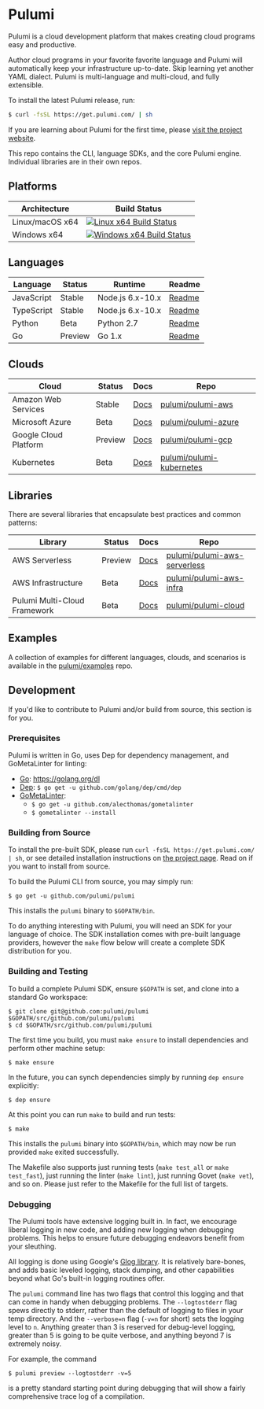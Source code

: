 # Pulumi

Pulumi is a cloud development platform that makes creating cloud programs easy and productive.

Author cloud programs in your favorite favorite language and Pulumi will automatically keep your infrastructure
up-to-date.  Skip learning yet another YAML dialect.  Pulumi is multi-language and multi-cloud, and fully extensible.

To install the latest Pulumi release, run:

```bash
$ curl -fsSL https://get.pulumi.com/ | sh
```

If you are learning about Pulumi for the first time, please [visit the project website](https://pulumi.io/).

This repo contains the CLI, language SDKs, and the core Pulumi engine.  Individual libraries are in their own repos.

## Platforms

| Architecture | Build Status |
| ------------ | ------------ |
| Linux/macOS x64    | [![Linux x64 Build Status](https://travis-ci.com/pulumi/pulumi.svg?token=cTUUEgrxaTEGyecqJpDn&branch=master)](https://travis-ci.com/pulumi/pulumi)  |
| Windows x64  | [![Windows x64 Build Status](https://ci.appveyor.com/api/projects/status/uqrduw6qnoss7g4i?svg=true&branch=master)](https://ci.appveyor.com/project/pulumi/pulumi) |

## Languages

| Language | Status | Runtime | Readme |
| -------- | ------ | ------- | -------- |
| JavaScript | Stable | Node.js 6.x-10.x | [Readme](./sdk/nodejs) |
| TypeScript | Stable | Node.js 6.x-10.x | [Readme](./sdk/nodejs) |
| Python | Beta | Python 2.7 | [Readme](./sdk/python) |
| Go | Preview | Go 1.x | [Readme](./sdk/go) |

## Clouds

| Cloud | Status | Docs | Repo |
| ----- | ------ | ---- | ---- |
| Amazon Web Services | Stable | [Docs](https://pulumi.io/reference/pkg/nodejs/@pulumi/aws/) | [pulumi/pulumi-aws](https://github.com/pulumi/pulumi-aws) |
| Microsoft Azure | Beta | [Docs](https://pulumi.io/reference/pkg/nodejs/@pulumi/azure/) | [pulumi/pulumi-azure](https://github.com/pulumi/pulumi-azure) |
| Google Cloud Platform | Preview | [Docs](https://pulumi.io/reference/pkg/nodejs/@pulumi/gcp/) | [pulumi/pulumi-gcp](https://github.com/pulumi/pulumi-gcp) |
| Kubernetes | Beta | [Docs](https://pulumi.io/reference/pkg/nodejs/@pulumi/kubernetes/) | [pulumi/pulumi-kubernetes](https://github.com/pulumi/pulumi-kubernetes) |

## Libraries

There are several libraries that encapsulate best practices and common patterns:

| Library | Status | Docs | Repo |
| ------- | ------ | ---- | ---- |
| AWS Serverless | Preview | [Docs](https://pulumi.io/reference/pkg/nodejs/@pulumi/aws-serverless/) | [pulumi/pulumi-aws-serverless](https://github.com/pulumi/pulumi-aws-serverless) |
| AWS Infrastructure | Beta | [Docs](https://pulumi.io/reference/pkg/nodejs/@pulumi/aws-infra/) | [pulumi/pulumi-aws-infra](https://github.com/pulumi/pulumi-aws-infra) |
| Pulumi Multi-Cloud Framework | Beta | [Docs](https://pulumi.io/reference/pkg/nodejs/@pulumi/cloud/) | [pulumi/pulumi-cloud](https://github.com/pulumi/pulumi-cloud) |

## Examples

A collection of examples for different languages, clouds, and scenarios is available in the
[pulumi/examples](https://github.com/pulumi/examples) repo.

## Development

If you'd like to contribute to Pulumi and/or build from source, this section is for you.

### Prerequisites

Pulumi is written in Go, uses Dep for dependency management, and GoMetaLinter for linting:

* [Go](https://golang.org/doc/install): https://golang.org/dl
* [Dep](https://github.com/golang/dep): `$ go get -u github.com/golang/dep/cmd/dep`
* [GoMetaLinter](https://github.com/alecthomas/gometalinter):
    - `$ go get -u github.com/alecthomas/gometalinter`
    - `$ gometalinter --install`

### Building from Source

To install the pre-built SDK, please run `curl -fsSL https://get.pulumi.com/ | sh`, or see detailed installation
instructions on [the project page](https://pulumi.io/).  Read on if you want to install from source.

To build the Pulumi CLI from source, you may simply run:

    $ go get -u github.com/pulumi/pulumi

This installs the `pulumi` binary to `$GOPATH/bin`.

To do anything interesting with Pulumi, you will need an SDK for your language of choice.  The SDK installation comes
with pre-built language providers, however the `make` flow below will create a complete SDK distribution for you.

### Building and Testing

To build a complete Pulumi SDK, ensure `$GOPATH` is set, and clone into a standard Go workspace:

    $ git clone git@github.com:pulumi/pulumi $GOPATH/src/github.com/pulumi/pulumi
    $ cd $GOPATH/src/github.com/pulumi/pulumi

The first time you build, you must `make ensure` to install dependencies and perform other machine setup:

    $ make ensure

In the future, you can synch dependencies simply by running `dep ensure` explicitly:

    $ dep ensure

At this point you can run `make` to build and run tests:

    $ make

This installs the `pulumi` binary into `$GOPATH/bin`, which may now be run provided `make` exited successfully.

The Makefile also supports just running tests (`make test_all` or `make test_fast`), just running the linter
(`make lint`), just running Govet (`make vet`), and so on.  Please just refer to the Makefile for the full list of targets.

### Debugging

The Pulumi tools have extensive logging built in.  In fact, we encourage liberal logging in new code, and adding new
logging when debugging problems.  This helps to ensure future debugging endeavors benefit from your sleuthing.

All logging is done using Google's [Glog library](https://github.com/golang/glog).  It is relatively bare-bones, and
adds basic leveled logging, stack dumping, and other capabilities beyond what Go's built-in logging routines offer.

The `pulumi` command line has two flags that control this logging and that can come in handy when debugging problems.
The `--logtostderr` flag spews directly to stderr, rather than the default of logging to files in your temp directory.
And the `--verbose=n` flag (`-v=n` for short) sets the logging level to `n`.  Anything greater than 3 is reserved for
debug-level logging, greater than 5 is going to be quite verbose, and anything beyond 7 is extremely noisy.

For example, the command

    $ pulumi preview --logtostderr -v=5

is a pretty standard starting point during debugging that will show a fairly comprehensive trace log of a compilation.
